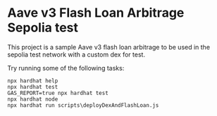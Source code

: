 # Aave v3 Flash Loan Arbitrage Sepolia test

This project is a sample Aave v3 flash loan arbitrage to be used in the sepolia test network with a custom dex for test.

Try running some of the following tasks:

```shell
npx hardhat help
npx hardhat test
GAS_REPORT=true npx hardhat test
npx hardhat node
npx hardhat run scripts\deployDexAndFlashLoan.js
```
